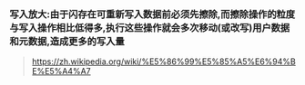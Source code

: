 ### 写入放大:由于闪存在可重新写入数据前必须先擦除,而擦除操作的粒度与写入操作相比低得多,执行这些操作就会多次移动(或改写)用户数据和元数据,造成更多的写入量

> https://zh.wikipedia.org/wiki/%E5%86%99%E5%85%A5%E6%94%BE%E5%A4%A7

